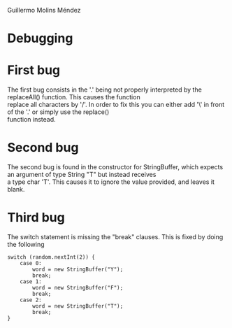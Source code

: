 Guillermo Molins Méndez
# Debugging
# First bug
The first bug consists in the '.' being not properly interpreted by the replaceAll() function. This causes the function  
replace all characters by '/'. In order to fix this you can either add '\\' in front of the '.' or simply use the replace()  
function instead.

# Second bug
The second bug is found in the constructor for StringBuffer, which expects an argument of type String "T" but instead receives  
a type char 'T'. This causes it to ignore the value provided, and leaves it blank.

# Third bug
The switch statement is missing the "break" clauses. This is fixed by doing the following  
```
switch (random.nextInt(2)) {
    case 0:
        word = new StringBuffer("Y");
        break;
    case 1:
        word = new StringBuffer("F");
        break;
    case 2:
        word = new StringBuffer("T");
        break;
}
```

